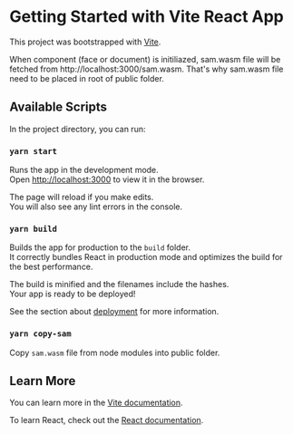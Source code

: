 # Getting Started with Vite React App

This project was bootstrapped with [Vite](https://vitejs.dev/).

When component (face or document) is initiliazed, sam.wasm file will be fetched from http://localhost:3000/sam.wasm.
That's why sam.wasm file need to be placed in root of public folder.

## Available Scripts

In the project directory, you can run:

### `yarn start`

Runs the app in the development mode.\
Open [http://localhost:3000](http://localhost:3000) to view it in the browser.

The page will reload if you make edits.\
You will also see any lint errors in the console.

### `yarn build`

Builds the app for production to the `build` folder.\
It correctly bundles React in production mode and optimizes the build for the best performance.

The build is minified and the filenames include the hashes.\
Your app is ready to be deployed!

See the section about [deployment](https://vitejs.dev/guide/build.html) for more information.

### `yarn copy-sam`

Copy `sam.wasm` file from node modules into public folder.

## Learn More

You can learn more in the [Vite documentation](https://vitejs.dev/guide/).

To learn React, check out the [React documentation](https://reactjs.org/).
